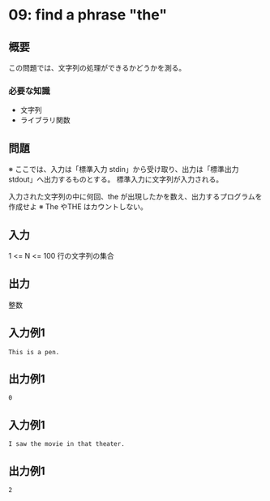 09: find a phrase "the"
============

概要
------
この問題では、文字列の処理ができるかどうかを測る。

### 必要な知識
* 文字列
* ライブラリ関数


問題
------
※ ここでは、入力は「標準入力 stdin」から受け取り、出力は「標準出力 stdout」へ出力するものとする。
標準入力に文字列が入力される。

入力された文字列の中に何回、the が出現したかを数え、出力するプログラムを作成せよ
※ The やTHE はカウントしない。


入力
-----------
1 <= N <= 100 行の文字列の集合


出力
-----------
整数


入力例1
-----------
    This is a pen.


出力例1
-----------
    0


入力例1
-----------
    I saw the movie in that theater.


出力例1
-----------
    2


